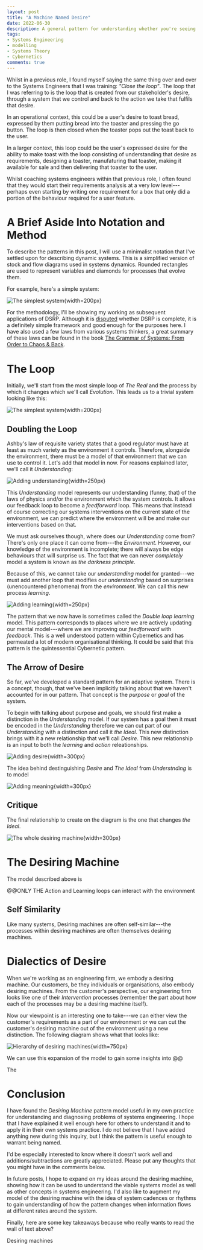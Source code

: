 ```yaml
---
layout: post
title: "A Machine Named Desire"
date: 2022-06-30
description: A general pattern for understanding whether you're seeing the whole picture
tags:
- Systems Engineering
- modelling
- Systems Theory
- Cybernetics
comments: true
---
```



Whilst in a previous role, I found myself saying the same thing over and over to the Systems Engineers that I was training: *"Close the loop"*. The loop that I was referring to is the loop that is created from our stakeholder's desire, through a system that we control and back to the action we take that fulfils that desire. 

In an operational context, this could be a user's desire to toast bread, expressed by them putting bread into the toaster and pressing the go button. The loop is then closed when the toaster pops out the toast back to the user. 

In a larger context, this loop could be the user's expressed desire for the ability to make toast with the loop consisting of understanding that desire as requirements, designing a toaster, manufaturing that toaster, making it available for sale and then delivering that toaster to the user.

Whilst coaching systems engineers within that previous role, I often found that they would start their requirements analysis at a very low level---perhaps even starting by writing one requirement for a box that only did a portion of the behaviour required for a user feature.



# A Brief Aside Into Notation and Method

To describe the patterns in this post, I will use a minimalist notation that I've settled upon for describing dynamic systems. This is a simplified version of stock and flow diagrams used in systems dynamics. Rounded rectangles are used to represent variables and diamonds for processes that evolve them.

For example, here's a simple system:

![The simplest system](../images/desire_example.png){width=200px}

For the methodology, I'll be showing my working as subsequent applications of DSRP. Although it is [disputed](http://dx.doi.org/10.1016/j.evalprogplan.2008.04.002) whether DSRP is complete, it is a definitely simple framework and good enough for the purposes here. I have also used a few laws from various systems thinkers, a great summary of these laws can be found in the book [The Grammar of Systems: From Order to Chaos & Back](https://www.scio.org.uk/resources/grammar-systems-order-chaos-back).

# The Loop

Initially, we'll start from the most simple loop of *The Real* and the process by which it changes which we'll call *Evolution*. This leads us to a trivial system looking like this:

![The simplest system](../images/base.png){width=200px}



## Doubling the Loop

Ashby's law of requisite variety states that a good regulator must have at least as much variety as the environment it controls. Therefore, alongside the environment, there must be a model of that environment that we can use to control it. Let's add that model in now. For reasons explained later, we'll call it *Understanding*:

![Adding understanding](../images/desire_understanding.png){width=250px}

This *Understanding* model represents our understanding (funny, that) of the laws of physics and/or the environment which the system controls. It allows our feedback loop to become a *feedforward* loop. This means that instead of course correcting our systems interventions on the current state of the environment, we can predict where the environment will be and make our interventions based on that.

We must ask ourselves though, where does our *Understanding* come from? There's only one place it can come from---the *Environment*. However, our knowledge of the environment is incomplete; there will always be edge behaviours that will surprise us. The fact that we can never *completely* model a system is known as *the darkness principle*. 

Because of this, we cannot take our *understanding* model for granted---we must add another loop that modifies our *understanding* based on surprises (unencountered phenomena) from the *environment*. We can call this new process *learning*.

![Adding learning](../images/desire_learning.png){width=250px}

The pattern that we now have is sometimes called the *Double loop learning* model. This pattern corresponds to places where we are actively updating our mental model---where we are improving our *feedforward* with *feedback*. This is a well understood pattern within Cybernetics and has permeated a lot of modern organisational thinking. It could be said that this pattern is the quintessential Cybernetic pattern.

## The Arrow of Desire

So far, we've developed a standard pattern for an adaptive system. There is a concept, though, that we've been implicitly talking about that we haven't accounted for in our pattern. That concept is the *purpose* or *goal* of the system.

To begin with talking about purpose and goals, we should first make a distinction in the *Understanding* model. If our system has a goal then it must be encoded in the *Understanding* therefore we can cut part of our *Understanding* with a distinction and call it *the Ideal*. This new distinction brings with it a new relationship that we'll call *Desire*. This new relationship is an input to both the *learning* and *action* releationships.

![Adding desire](../images/desire_desire.png){width=300px}

The idea behind destinguishing *Desire* and *The Ideal* from *Understnding* is to model

![Adding meaning](../images/desire_meaning.png){width=300px}

## Critique

The final relationship to create on the diagram is the one that changes *the Ideal*. 

![The whole desiring machine](../images/desire_machinefull.png){width=300px}

# The Desiring Machine

The model described above is 

@@ONLY THE Action and Learning loops can interact with the environment

## Self Similarity

Like many systems, Desiring machines are often self-similar---the processes within desiring machines are often themselves desiring machines.

# Dialectics of Desire

When we're working as an engineering firm, we embody a desiring machine. Our customers, be they individuals or organisations, also embody desiring machines. From the customer's perspective, our engineering firm looks like one of their *Intervention* processes (remember the part about how each of the processes may be a desiring machine itself). 

Now our viewpoint is an interesting one to take---we can either view the customer's requirements as a part of our environment or we can cut the customer's desiring machine out of the environment using a new distinction. The following diagram shows what that looks like:


![Hierarchy of desiring machines](../images/desire_net.png){width=750px}


We can use this expansion of the model to gain some insights into @@

The 

# Conclusion

I have found the *Desiring Machine* pattern model useful in my own practice for understanding and diagnosing problems of systems engineering. I hope that I have explained it well enough here for others to understand it and to apply it in their own systems practice. I do not believe that I have added anything new during this inquiry, but I think the pattern is useful enough to warrant being named.

I'd be especially interested to know where it doesn't work well and additions/subtractions are greatly appreciated. Please put any thoughts that you might have in the comments below.

In future posts, I hope to expand on my ideas around the desiring machine, showing how it can be used to understand the viable systems model as well as other concepts in systems engineering. I'd also like to augment my model of the desiring machine with the idea of system cadences or rhythms to gain understanding of how the pattern changes when information flows at different rates around the system.

Finally, here are some key takeaways because who really wants to read the wall of text above?

Desiring machines

